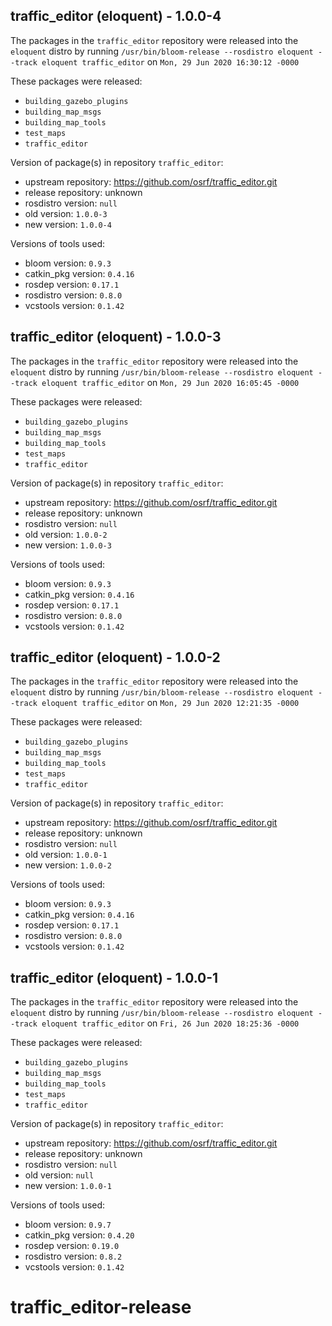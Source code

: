 ## traffic_editor (eloquent) - 1.0.0-4

The packages in the `traffic_editor` repository were released into the `eloquent` distro by running `/usr/bin/bloom-release --rosdistro eloquent --track eloquent traffic_editor` on `Mon, 29 Jun 2020 16:30:12 -0000`

These packages were released:
- `building_gazebo_plugins`
- `building_map_msgs`
- `building_map_tools`
- `test_maps`
- `traffic_editor`

Version of package(s) in repository `traffic_editor`:

- upstream repository: https://github.com/osrf/traffic_editor.git
- release repository: unknown
- rosdistro version: `null`
- old version: `1.0.0-3`
- new version: `1.0.0-4`

Versions of tools used:

- bloom version: `0.9.3`
- catkin_pkg version: `0.4.16`
- rosdep version: `0.17.1`
- rosdistro version: `0.8.0`
- vcstools version: `0.1.42`


## traffic_editor (eloquent) - 1.0.0-3

The packages in the `traffic_editor` repository were released into the `eloquent` distro by running `/usr/bin/bloom-release --rosdistro eloquent --track eloquent traffic_editor` on `Mon, 29 Jun 2020 16:05:45 -0000`

These packages were released:
- `building_gazebo_plugins`
- `building_map_msgs`
- `building_map_tools`
- `test_maps`
- `traffic_editor`

Version of package(s) in repository `traffic_editor`:

- upstream repository: https://github.com/osrf/traffic_editor.git
- release repository: unknown
- rosdistro version: `null`
- old version: `1.0.0-2`
- new version: `1.0.0-3`

Versions of tools used:

- bloom version: `0.9.3`
- catkin_pkg version: `0.4.16`
- rosdep version: `0.17.1`
- rosdistro version: `0.8.0`
- vcstools version: `0.1.42`


## traffic_editor (eloquent) - 1.0.0-2

The packages in the `traffic_editor` repository were released into the `eloquent` distro by running `/usr/bin/bloom-release --rosdistro eloquent --track eloquent traffic_editor` on `Mon, 29 Jun 2020 12:21:35 -0000`

These packages were released:
- `building_gazebo_plugins`
- `building_map_msgs`
- `building_map_tools`
- `test_maps`
- `traffic_editor`

Version of package(s) in repository `traffic_editor`:

- upstream repository: https://github.com/osrf/traffic_editor.git
- release repository: unknown
- rosdistro version: `null`
- old version: `1.0.0-1`
- new version: `1.0.0-2`

Versions of tools used:

- bloom version: `0.9.3`
- catkin_pkg version: `0.4.16`
- rosdep version: `0.17.1`
- rosdistro version: `0.8.0`
- vcstools version: `0.1.42`


## traffic_editor (eloquent) - 1.0.0-1

The packages in the `traffic_editor` repository were released into the `eloquent` distro by running `/usr/bin/bloom-release --rosdistro eloquent --track eloquent traffic_editor` on `Fri, 26 Jun 2020 18:25:36 -0000`

These packages were released:
- `building_gazebo_plugins`
- `building_map_msgs`
- `building_map_tools`
- `test_maps`
- `traffic_editor`

Version of package(s) in repository `traffic_editor`:

- upstream repository: https://github.com/osrf/traffic_editor.git
- release repository: unknown
- rosdistro version: `null`
- old version: `null`
- new version: `1.0.0-1`

Versions of tools used:

- bloom version: `0.9.7`
- catkin_pkg version: `0.4.20`
- rosdep version: `0.19.0`
- rosdistro version: `0.8.2`
- vcstools version: `0.1.42`


# traffic_editor-release